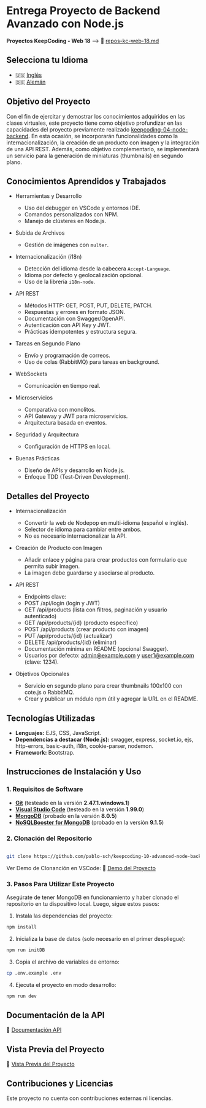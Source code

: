 # Entrega Proyecto de Backend Avanzado con Node.js

**Proyectos KeepCoding - Web 18** --> 📁 [repos-kc-web-18.md](https://github.com/pablo-sch/pablo-sch/blob/main/docs/repos-kc-web-18.md)

## Selecciona tu Idioma

- 🇺🇸 [Inglés](README.md)
- 🇩🇪 [Alemán](README.de.md)

<!-- ------------------------------------------------------------------------------------------- -->

## Objetivo del Proyecto

Con el fin de ejercitar y demostrar los conocimientos adquiridos en las clases virtuales, este proyecto tiene como objetivo profundizar en las capacidades del proyecto previamente realizado [keepcoding-04-node-backend](https://github.com/pablo-sch/keepcoding-04-node-backend.git). En esta ocasión, se incorporarán funcionalidades como la internacionalización, la creación de un producto con imagen y la integración de una API REST. Además, como objetivo complementario, se implementará un servicio para la generación de miniaturas (thumbnails) en segundo plano.

<!-- ------------------------------------------------------------------------------------------- -->

## Conocimientos Aprendidos y Trabajados

- Herramientas y Desarrollo

  - Uso del debugger en VSCode y entornos IDE.
  - Comandos personalizados con NPM.
  - Manejo de clústeres en Node.js.

- Subida de Archivos

  - Gestión de imágenes con `multer`.

- Internacionalización (i18n)

  - Detección del idioma desde la cabecera `Accept-Language`.
  - Idioma por defecto y geolocalización opcional.
  - Uso de la librería `i18n-node`.

- API REST

  - Métodos HTTP: GET, POST, PUT, DELETE, PATCH.
  - Respuestas y errores en formato JSON.
  - Documentación con Swagger/OpenAPI.
  - Autenticación con API Key y JWT.
  - Prácticas idempotentes y estructura segura.

- Tareas en Segundo Plano

  - Envío y programación de correos.
  - Uso de colas (RabbitMQ) para tareas en background.

- WebSockets

  - Comunicación en tiempo real.

- Microservicios

  - Comparativa con monolitos.
  - API Gateway y JWT para microservicios.
  - Arquitectura basada en eventos.

- Seguridad y Arquitectura

  - Configuración de HTTPS en local.

- Buenas Prácticas

  - Diseño de APIs y desarrollo en Node.js.
  - Enfoque TDD (Test-Driven Development).

<!-- ------------------------------------------------------------------------------------------- -->

## Detalles del Proyecto

- Internacionalización

  - Convertir la web de Nodepop en multi-idioma (español e inglés).
  - Selector de idioma para cambiar entre ambos.
  - No es necesario internacionalizar la API.

- Creación de Producto con Imagen

  - Añadir enlace y página para crear productos con formulario que permita subir imagen.
  - La imagen debe guardarse y asociarse al producto.

- API REST

  - Endpoints clave:
  - POST /api/login (login y JWT)
  - GET /api/products (lista con filtros, paginación y usuario autenticado)
  - GET /api/products/{id} (producto específico)
  - POST /api/products (crear producto con imagen)
  - PUT /api/products/{id} (actualizar)
  - DELETE /api/products/{id} (eliminar)
  - Documentación mínima en README (opcional Swagger).
  - Usuarios por defecto: admin@example.com y user1@example.com (clave: 1234).

- Objetivos Opcionales

  - Servicio en segundo plano para crear thumbnails 100x100 con cote.js o RabbitMQ.
  - Crear y publicar un módulo npm útil y agregar la URL en el README.

<!-- ------------------------------------------------------------------------------------------- -->

## Tecnologías Utilizadas

- **Lenguajes:** EJS, CSS, JavaScript.
- **Dependencias a destacar (Node.js):** swagger, express, socket.io, ejs, http-errors, basic-auth, i18n, cookie-parser, nodemon.
- **Framework:** Bootstrap.

<!-- ------------------------------------------------------------------------------------------- -->

## Instrucciones de Instalación y Uso

### 1. Requisitos de Software

- **[Git](https://git-scm.com/downloads)** (testeado en la versión **2.47.1.windows.1**)
- **[Visual Studio Code](https://code.visualstudio.com/)** (testeado en la versión **1.99.0**)
- **[MongoDB](https://www.mongodb.com/try/download/community)** (probado en la versión **8.0.5**)
- **[NoSQLBooster for MongoDB](https://nosqlbooster.com/downloads)** (probado en la versión **9.1.5**)

### 2. Clonación del Repositorio

```bash

git clone https://github.com/pablo-sch/keepcoding-10-advanced-node-backend.git
```

Ver Demo de Clonanción en VSCode: 📁 [Demo del Proyecto](https://github.com/pablo-sch/pablo-sch/blob/main/etc/clone-tutorial.gif)

### 3. Pasos Para Utilizar Este Proyecto

Asegúrate de tener MongoDB en funcionamiento y haber clonado el repositorio en tu dispositivo local.
Luego, sigue estos pasos:

1. Instala las dependencias del proyecto:

```sh
npm install
```

2. Inicializa la base de datos (solo necesario en el primer despliegue):

```sh
npm run initDB
```

3. Copia el archivo de variables de entorno:

```sh
cp .env.example .env
```

4. Ejecuta el proyecto en modo desarrollo:

```sh
npm run dev
```

<!-- ------------------------------------------------------------------------------------------- -->

## Documentación de la API

📁 [Documentación API](API-DOC.md)

<!-- ------------------------------------------------------------------------------------------- -->

## Vista Previa del Proyecto

📁 [Vista Previa del Proyecto](demo.md)

<!-- ------------------------------------------------------------------------------------------- -->

## Contribuciones y Licencias

Este proyecto no cuenta con contribuciones externas ni licencias.
